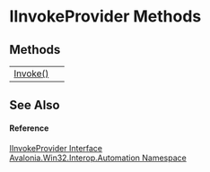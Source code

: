 # IInvokeProvider Methods




## Methods
<table>
<tr>
<td><a href="M_Avalonia_Win32_Interop_Automation_IInvokeProvider_Invoke">Invoke()</a></td>
<td> </td>
</tr>
</table>

## See Also


#### Reference
<a href="T_Avalonia_Win32_Interop_Automation_IInvokeProvider">IInvokeProvider Interface</a>  
<a href="N_Avalonia_Win32_Interop_Automation">Avalonia.Win32.Interop.Automation Namespace</a>  

